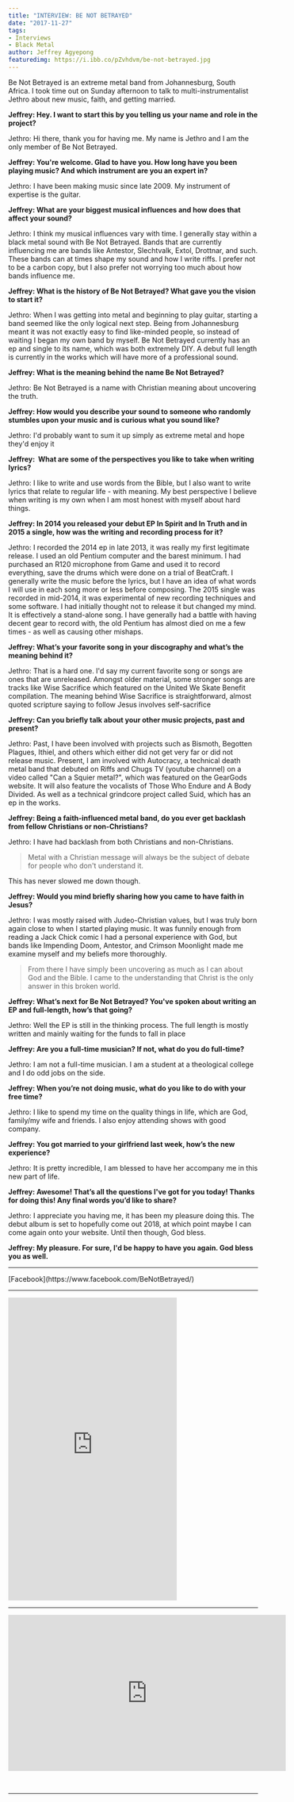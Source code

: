 ```yaml
---
title: "INTERVIEW: BE NOT BETRAYED"
date: "2017-11-27"
tags:
- Interviews
- Black Metal
author: Jeffrey Agyepong
featuredimg: https://i.ibb.co/pZvhdvm/be-not-betrayed.jpg
---
```


Be Not Betrayed is an extreme metal band from Johannesburg, South Africa. I took time out on Sunday afternoon to talk to multi-instrumentalist Jethro about new music, faith, and getting married.

**Jeffrey: Hey. I want to start this by you telling us your name and role in the project?**

Jethro: Hi there, thank you for having me. My name is Jethro and I am the only member of Be Not Betrayed.

**Jeffrey: You're welcome. Glad to have you. How long have you been playing music? And which instrument are you an expert in?**

Jethro: I have been making music since late 2009. My instrument of expertise is the guitar.

**Jeffrey: What are your biggest musical influences and how does that affect your sound?**

Jethro: I think my musical influences vary with time. I generally stay within a black metal sound with Be Not Betrayed. Bands that are currently influencing me are bands like Antestor, Slechtvalk, Extol, Drottnar, and such. These bands can at times shape my sound and how I write riffs. I prefer not to be a carbon copy, but I also prefer not worrying too much about how bands influence me.

**Jeffrey: What is the history of Be Not Betrayed? What gave you the vision to start it?**

Jethro: When I was getting into metal and beginning to play guitar, starting a band seemed like the only logical next step. Being from Johannesburg meant it was not exactly easy to find like-minded people, so instead of waiting I began my own band by myself. Be Not Betrayed currently has an ep and single to its name, which was both extremely DIY. A debut full length is currently in the works which will have more of a professional sound.

**Jeffrey: What is the meaning behind the name Be Not Betrayed?**

Jethro: Be Not Betrayed is a name with Christian meaning about uncovering the truth.

**Jeffrey: How would you describe your sound to someone who randomly stumbles upon your music and is curious what you sound like?**

Jethro: I'd probably want to sum it up simply as extreme metal and hope they'd enjoy it

**Jeffrey:  What are some of the perspectives you like to take when writing lyrics?**

Jethro: I like to write and use words from the Bible, but I also want to write lyrics that relate to regular life - with meaning. My best perspective I believe when writing is my own when I am most honest with myself about hard things.

**Jeffrey: In 2014 you released your debut EP In Spirit and In Truth and in 2015 a single, how was the writing and recording process for it?**

Jethro: I recorded the 2014 ep in late 2013, it was really my first legitimate release. I used an old Pentium computer and the barest minimum. I had purchased an R120 microphone from Game and used it to record everything, save the drums which were done on a trial of BeatCraft. I generally write the music before the lyrics, but I have an idea of what words I will use in each song more or less before composing. The 2015 single was recorded in mid-2014, it was experimental of new recording techniques and some software. I had initially thought not to release it but changed my mind. It is effectively a stand-alone song. I have generally had a battle with having decent gear to record with, the old Pentium has almost died on me a few times - as well as causing other mishaps.

**Jeffrey: What’s your favorite song in your discography and what’s the meaning behind it?**

Jethro: That is a hard one. I'd say my current favorite song or songs are ones that are unreleased. Amongst older material, some stronger songs are tracks like Wise Sacrifice which featured on the United We Skate Benefit compilation. The meaning behind Wise Sacrifice is straightforward, almost quoted scripture saying to follow Jesus involves self-sacrifice

**Jeffrey: Can you briefly talk about your other music projects, past and present?**

Jethro: Past, I have been involved with projects such as Bismoth, Begotten Plagues, Ithiel, and others which either did not get very far or did not release music. Present, I am involved with Autocracy, a technical death metal band that debuted on Riffs and Chugs TV (youtube channel) on a video called "Can a Squier metal?", which was featured on the GearGods website. It will also feature the vocalists of Those Who Endure and A Body Divided. As well as a technical grindcore project called Suid, which has an ep in the works.

**Jeffrey: Being a faith-influenced metal band, do you ever get backlash from fellow Christians or non-Christians?**

Jethro: I have had backlash from both Christians and non-Christians.

> Metal with a Christian message will always be the subject of debate for people who don't understand it.

This has never slowed me down though.

**Jeffrey: Would you mind briefly sharing how you came to have faith in Jesus?**

Jethro: I was mostly raised with Judeo-Christian values, but I was truly born again close to when I started playing music. It was funnily enough from reading a Jack Chick comic I had a personal experience with God, but bands like Impending Doom, Antestor, and Crimson Moonlight made me examine myself and my beliefs more thoroughly.

>  From there I have simply been uncovering as much as I can about God and the Bible. I came to the understanding that Christ is the only answer in this broken world.

**Jeffrey: What’s next for Be Not Betrayed? You've spoken about writing an EP and full-length, how’s that going?**

Jethro: Well the EP is still in the thinking process. The full length is mostly written and mainly waiting for the funds to fall in place

**Jeffrey: Are you a full-time musician? If not, what do you do full-time?**

Jethro: I am not a full-time musician. I am a student at a theological college and I do odd jobs on the side.

**Jeffrey: When you’re not doing music, what do you like to do with your free time?**

Jethro: I like to spend my time on the quality things in life, which are God, family/my wife and friends. I also enjoy attending shows with good company.

**Jeffrey: You got married to your girlfriend last week, how’s the new experience?**

Jethro: It is pretty incredible, I am blessed to have her accompany me in this new part of life.

**Jeffrey: Awesome! That’s all the questions I've got for you today! Thanks for doing this! Any final words you’d like to share?**

Jethro: I appreciate you having me, it has been my pleasure doing this. The debut album is set to hopefully come out 2018, at which point maybe I can come again onto your website. Until then though, God bless.

**Jeffrey: My pleasure. For sure, I'd be happy to have you again. God bless you as well.**

<hr>
[Facebook](https://www.facebook.com/BeNotBetrayed/)

<hr>

<iframe style="border: 0; width: 340px; height: 611px;" src="https://bandcamp.com/EmbeddedPlayer/album=1434815642/size=large/bgcol=ffffff/linkcol=0687f5/transparent=true/" seamless><a href="https://skyburnsblackd.bandcamp.com/album/in-spirit-and-in-truth">In Spirit And In Truth by Be Not Betrayed</a></iframe>

<hr>

<div class="video-container"><iframe src="https://www.youtube.com/embed/jng1DdMgmaE" width="560" height="315" frameborder="0"></iframe></div>

 <hr>

